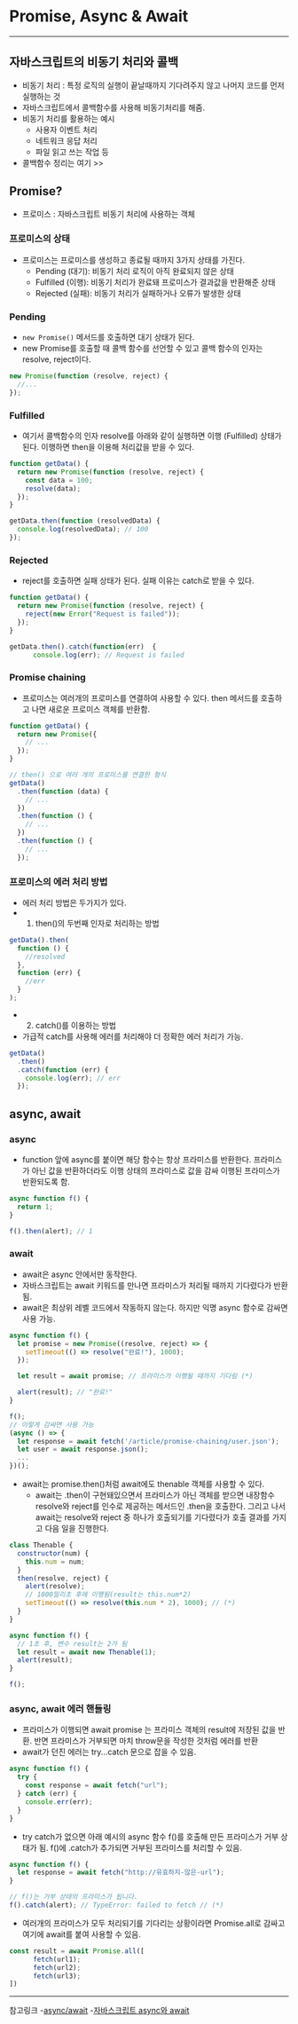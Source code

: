 # Promise, Async & Await

---

## 자바스크립트의 비동기 처리와 콜백

- 비동기 처리 : 특정 로직의 실행이 끝날때까지 기다려주지 않고 나머지 코드를 먼저 실행하는 것
- 자바스크립트에서 콜백함수를 사용해 비동기처리를 해줌.
- 비동기 처리를 활용하는 예시
  - 사용자 이벤트 처리
  - 네트워크 응답 처리
  - 파일 읽고 쓰는 작업 등
- 콜백함수 정리는 여기 >>

## Promise?

- 프로미스 : 자바스크립트 비동기 처리에 사용하는 객체

### 프로미스의 상태

- 프로미스는 프로미스를 생성하고 종료될 때까지 3가지 상태를 가진다.
  - Pending (대기): 비동기 처리 로직이 아직 완료되지 않은 상태
  - Fulfilled (이행): 비동기 처리가 완료돼 프로미스가 결과값을 반환해준 상태
  - Rejected (실패): 비동기 처리가 실패하거나 오류가 발생한 상태

### Pending

- `new Promise()` 메서드를 호출하면 대기 상태가 된다.
- new Promise를 호출할 때 콜백 함수를 선언할 수 있고 콜백 함수의 인자는 resolve, reject이다.

```js
new Promise(function (resolve, reject) {
  //...
});
```

### Fulfilled

- 여기서 콜백함수의 인자 resolve를 아래와 같이 실행하면 이행 (Fulfilled) 상태가 된다. 이행하면 then을 이용해 처리값을 받을 수 있다.

```js
function getData() {
  return new Promise(function (resolve, reject) {
    const data = 100;
    resolve(data);
  });
}

getData.then(function (resolvedData) {
  console.log(resolvedData); // 100
});
```

### Rejected

- reject를 호출하면 실패 상태가 된다. 실패 이유는 catch로 받을 수 있다.

```js
function getData() {
  return new Promise(function (resolve, reject) {
    reject(new Error("Request is failed"));
  });
}

getData.then().catch(function(err)  {
      console.log(err); // Request is failed
```

### Promise chaining

- 프로미스는 여러개의 프로미스를 연결하여 사용할 수 있다. then 메서드를 호출하고 나면 새로운 프로미스 객체를 반환함.

```js
function getData() {
  return new Promise({
    // ...
  });
}

// then() 으로 여러 개의 프로미스를 연결한 형식
getData()
  .then(function (data) {
    // ...
  })
  .then(function () {
    // ...
  })
  .then(function () {
    // ...
  });
```

### 프로미스의 에러 처리 방법

- 에러 처리 방법은 두가지가 있다.
- 1. then()의 두번째 인자로 처리하는 방법

```js
getData().then(
  function () {
    //resolved
  },
  function (err) {
    //err
  }
);
```

- 2. catch()를 이용하는 방법
- 가급적 catch를 사용해 에러를 처리해야 더 정확한 에러 처리가 가능.

```js
getData()
  .then()
  .catch(function (err) {
    console.log(err); // err
  });
```

## async, await

### async

- function 앞에 async를 붙이면 해당 함수는 항상 프라미스를 반환한다. 프라미스가 아닌 값을 반환하더라도 이행 상태의 프라미스로 값을 감싸 이행된 프라미스가 반환되도록 함.

```js
async function f() {
  return 1;
}

f().then(alert); // 1
```

### await

- await은 async 안에서만 동작한다.
- 자바스크립트는 await 키워드를 만나면 프라미스가 처리될 때까지 기다렸다가 반환됨.
- await은 최상위 레벨 코드에서 작동하지 않는다. 하지만 익명 async 함수로 감싸면 사용 가능.

```js
async function f() {
  let promise = new Promise((resolve, reject) => {
    setTimeout(() => resolve("완료!"), 1000);
  });

  let result = await promise; // 프라미스가 이행될 때까지 기다림 (*)

  alert(result); // "완료!"
}

f();
// 이렇게 감싸면 사용 가능
(async () => {
  let response = await fetch('/article/promise-chaining/user.json');
  let user = await response.json();
  ...
})();
```

- await는 promise.then()처럼 await에도 thenable 객체를 사용할 수 있다.
  - await는 .then이 구현돼있으면서 프라미스가 아닌 객체를 받으면 내장함수 resolve와 reject를 인수로 제공하는 메서드인 .then을 호출한다. 그리고 나서 await는 resolve와 reject 중 하나가 호출되기를 기다렸다가 호출 결과를 가지고 다음 일을 진행한다.

```js
class Thenable {
  constructor(num) {
    this.num = num;
  }
  then(resolve, reject) {
    alert(resolve);
    // 1000밀리초 후에 이행됨(result는 this.num*2)
    setTimeout(() => resolve(this.num * 2), 1000); // (*)
  }
}

async function f() {
  // 1초 후, 변수 result는 2가 됨
  let result = await new Thenable(1);
  alert(result);
}

f();
```

### async, await 에러 핸들링

- 프라미스가 이행되면 await promise 는 프라미스 객체의 result에 저장된 값을 반환. 반면 프라미스가 거부되면 마치 throw문을 작성한 것처럼 에러를 반환
- await가 던진 에러는 try...catch 문으로 잡을 수 있음.

```js
async function f() {
  try {
    const response = await fetch("url");
  } catch (err) {
    console.err(err);
  }
}
```

- try catch가 없으면 아래 예시의 async 함수 f()를 호출해 만든 프라미스가 거부 상태가 됨. f()에 .catch가 추가되면 거부된 프라미스를 처리할 수 있음.

```js
async function f() {
  let response = await fetch("http://유효하지-않은-url");
}

// f()는 거부 상태의 프라미스가 됩니다.
f().catch(alert); // TypeError: failed to fetch // (*)
```

- 여러개의 프라미스가 모두 처리되기를 기다리는 상황이라면 Promise.all로 감싸고 여기에 await를 붙여 사용할 수 있음.

```js
const result = await Promise.all([
      fetch(url1);
      fetch(url2);
      fetch(url3);
])
```

---

참고링크 -[async/await](https://ko.javascript.info/async-await) -[자바스크립트 async와 await](https://joshua1988.github.io/web-development/javascript/js-async-await/)
